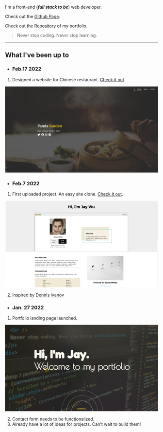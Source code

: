 I'm a front-end (***full stack to be***) web developer. 

Check out the [Github Page](https://jay0223.github.io/).

Check out the [Repository](https://github.com/Jay0223/Jay0223.github.io) of my portfolio.

> Never stop coding. Never stop learning.

---

## What I've been up to

- ### Feb.17 2022

1. Designed a website for Chinese restaurant. [Check it out](https://jay0223.github.io/restaurant/).

![chinese restaurant](https://github.com/Jay0223/Jay0223.github.io/blob/master/img/restaurants-cover.jpg?raw=true)

- ### Feb.7 2022

1. First uploaded project. An easy site clone. [Check it out](https://jay0223.github.io/portfolioclone/).

![site clone](https://github.com/Jay0223/Jay0223.github.io/blob/master/img/clone-portfolio1-cover.jpg?raw=true)

2. Inspired by [Dennis Ivanov](http://dennisivy-portfolio.s3-website-us-west-2.amazonaws.com/)

- ### Jan. 27 2022

1. Portfolio landing page launched.

![portfolio landing page](https://github.com/Jay0223/Jay0223.github.io/blob/master/img/landingpage-cover.jpg?raw=true)

2. Contact form needs to be functionalized.
3. Already have a lot of ideas for projects. Can't wait to build them!
